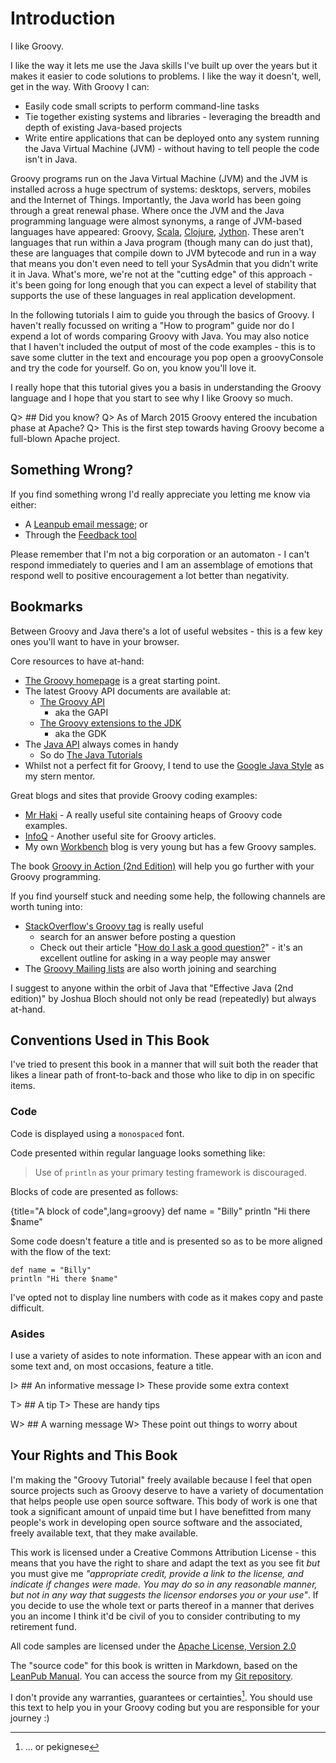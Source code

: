 # Introduction

I like Groovy.

I like the way it lets me use the Java skills I've built up over the years but it makes it easier to code solutions to problems. I like the way it doesn't, well, get in the way. With Groovy I can:

- Easily code small scripts to perform command-line tasks
- Tie together existing systems and libraries - leveraging the breadth and depth of existing Java-based projects
- Write entire applications that can be deployed onto any system running the Java Virtual Machine (JVM) - without having to tell people the code isn't in Java.

Groovy programs run on the Java Virtual Machine (JVM) and the JVM is installed across a huge spectrum of systems: desktops, servers, mobiles and the Internet of Things. Importantly, the Java world has been going through a great renewal phase. Where once the JVM and the Java programming language were almost synonyms, a range of JVM-based languages have appeared: Groovy, [Scala](http://www.scala-lang.org/), [Clojure](http://clojure.org/), [Jython](http://www.jython.org/). These aren't languages that run within a Java program (though many can do just that), these are languages that compile down to JVM bytecode and run in a way that means you don't even need to tell your SysAdmin that you didn't write it in Java. What's more, we're not at the "cutting edge" of this approach - it's been going for long enough that you can expect a level of stability that supports the use of these languages in real application development.

In the following tutorials I aim to guide you through the basics of Groovy. I haven't really focussed on writing a "How to program" guide nor do I expend a lot of words comparing Groovy with Java. You may also notice that I haven't included the output of most of the code examples - this is to save some clutter in the text and encourage you pop open a groovyConsole and try the code for yourself. Go on, you know you'll love it.

I really hope that this tutorial gives you a basis in understanding the Groovy language and I hope that you start to see why I like Groovy so much.

Q> ## Did you know?
Q> As of March 2015 Groovy entered the incubation phase at Apache?
Q> This is the first step towards having Groovy become a full-blown Apache project.

## Something Wrong?

If you find something wrong I'd really appreciate you letting me know via either:

- A [Leanpub email message](https://leanpub.com/groovytutorial/email_author/new); or
- Through the [Feedback tool](https://leanpub.com/groovytutorial/feedback)

Please remember that I'm not a big corporation or an automaton - I can't  respond immediately to queries and I am an assemblage of emotions that respond well to positive encouragement a lot better than negativity.

## Bookmarks

Between Groovy and Java there's a lot of useful websites - this is a few key ones you'll want to have in your browser. 

Core resources to have at-hand:

- [The Groovy homepage](http://www.groovy-lang.org/) is a great starting point.
- The latest Groovy API documents are available at:
	- [The Groovy API](http://groovy-lang.org/api.html)
		- aka the GAPI
	- [The Groovy extensions to the JDK](http://groovy-lang.org/gdk.html)
		- aka the GDK
- The [Java API](http://docs.oracle.com/javase/7/docs/api/) always comes in handy
	- So do [The Java Tutorials](http://docs.oracle.com/javase/tutorial/)
- Whilst not a perfect fit for Groovy, I tend to use the [Google Java Style](http://google-styleguide.googlecode.com/svn/trunk/javaguide.html) as my stern mentor.

Great blogs and sites that provide Groovy coding examples:

- [Mr Haki](http://mrhaki.blogspot.com.au/search/label/Groovy) - A really useful site containing heaps of Groovy code examples.
- [InfoQ](http://www.infoq.com/groovy) - Another useful site for Groovy articles.
- My own [Workbench](http://workbench.duncan.dickinson.name) blog is very young but has a few Groovy samples.

The book [Groovy in Action (2nd Edition)](http://www.manning.com/koenig2/) will help you go further with your Groovy programming.

If you find yourself stuck and needing some help, the following channels are worth tuning into:

- [StackOverflow's Groovy tag](http://stackoverflow.com/questions/tagged/groovy) is really useful 
	- search for an answer before posting a question
	- Check out their article "[How do I ask a good question?](http://stackoverflow.com/help/how-to-ask)" - it's an excellent outline for asking in a way people may answer
- The [Groovy Mailing lists](http://groovy-lang.org/mailing-lists.html) are also worth joining and searching

I suggest to anyone within the orbit of Java that "Effective Java (2nd edition)" by Joshua Bloch should not only be read (repeatedly) but always at-hand.

## Conventions Used in This Book

I've tried to present this book in a manner that will suit both the reader that likes a linear path of front-to-back and those who like to dip in on specific items.  

### Code

Code is displayed using a `monospaced` font.

Code presented within regular language looks something like:

> Use of `println` as your primary testing framework is discouraged.

Blocks of code are presented as follows:

{title="A block of code",lang=groovy}
	def name = "Billy"
	println "Hi there $name"

Some code doesn't feature a title and is presented so as to be more aligned with the flow of the text:

	def name = "Billy"
	println "Hi there $name"

I've opted not to display line numbers with code as it makes copy and paste difficult.

### Asides

I use a variety of asides to note information. These appear with an icon and some text and, on most occasions, feature a title.

I> ## An informative message
I> These provide some extra context

T> ## A tip
T> These are handy tips

W> ## A warning message
W> These point out things to worry about

## Your Rights and This Book
I'm making the "Groovy Tutorial" freely available because I feel that open source projects such as Groovy deserve to have a variety of documentation that helps people use open source software. This body of work is one that took a significant amount of unpaid time but I have benefitted from many people's work in developing open source software and the associated, freely available text, that they make available. 

This work is licensed under a Creative Commons Attribution License - this means that you have the right to share and adapt the text as you see fit *but* you must give me _"appropriate credit, provide a link to the license, and indicate if changes were made. You may do so in any reasonable manner, but not in any way that suggests the licensor endorses you or your use"_. If you decide to use the whole text or parts thereof in a manner that derives you an income I think it'd be civil of you to consider contributing to my retirement fund.

All code samples are licensed under the [Apache License, Version 2.0](https://www.apache.org/licenses/LICENSE-2.0.html)

The "source code" for this book is written in Markdown, based on the [LeanPub Manual](https://leanpub.com/help/manual). You can access the source from my [Git repository](https://bitbucket.org/duncan_dickinson/groovy-tutorial).

I don't provide any warranties, guarantees or  certainties[^note]. You should use this text to help you in your Groovy coding but you are responsible for your journey :)

[^note]: ... or pekignese